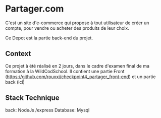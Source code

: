 # Partager.com

C'est un site d'e-commerce qui propose à tout utilisateur de créer un compte, pour vendre ou acheter des produits de leur choix.

Ce Depot est la partie back-end du projet.

## Context

Ce projet à été réalisé en 2 jours, dans le cadre d'examen final de ma formation à la WildCodSchool.
Il contient une partie Front (https://github.com/rouxxi/checkpoint4_partager_front-end) et un partie back (ici)

## Stack Technique

back: NodeJs /express
Database: Mysql
